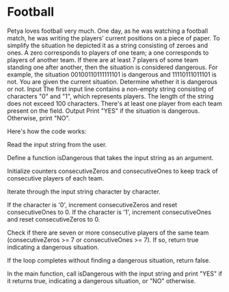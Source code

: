 # Football

Petya loves football very much. One day, as he was watching a football match, he was writing the players' current positions on a piece of paper. To simplify the situation he depicted it as a string consisting of zeroes and ones. A zero corresponds to players of one team; a one corresponds to players of another team. If there are at least 7 players of some team standing one after another, then the situation is considered dangerous. For example, the situation 00100110111111101 is dangerous and 11110111011101 is not. You are given the current situation. Determine whether it is dangerous or not. Input The first input line contains a non-empty string consisting of characters "0" and "1", which represents players. The length of the string does not exceed 100 characters. There's at least one player from each team present on the field. Output Print "YES" if the situation is dangerous. Otherwise, print "NO".

Here's how the code works:

Read the input string from the user.

Define a function isDangerous that takes the input string as an argument.

Initialize counters consecutiveZeros and consecutiveOnes to keep track of consecutive players of each team.

Iterate through the input string character by character.

If the character is '0', increment consecutiveZeros and reset consecutiveOnes to 0. If the character is '1', increment consecutiveOnes and reset consecutiveZeros to 0.

Check if there are seven or more consecutive players of the same team (consecutiveZeros >= 7 or consecutiveOnes >= 7). If so, return true indicating a dangerous situation.

If the loop completes without finding a dangerous situation, return false.

In the main function, call isDangerous with the input string and print "YES" if it returns true, indicating a dangerous situation, or "NO" otherwise.
